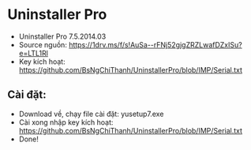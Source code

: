 # Uninstaller Pro
- Uninstaller Pro 7.5.2014.03
- Source nguồn: https://1drv.ms/f/s!AuSa--rFNj52gjgZRZLwafDZxISu?e=LTL1Rl
- Key kích hoạt: https://github.com/BsNgChiThanh/UninstallerPro/blob/IMP/Serial.txt

## Cài đặt: ##
- Download về, chạy file cài đặt: yusetup7.exe
- Cài xong nhập key kích hoạt: https://github.com/BsNgChiThanh/UninstallerPro/blob/IMP/Serial.txt
- Done!
